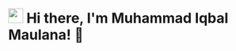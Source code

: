 # <img src="https://raw.githubusercontent.com/MartinHeinz/MartinHeinz/master/wave.gif" width="30px" height="30px" alt="wave"> Hi there, I'm Muhammad Iqbal Maulana! 👋

<!--
**Aetherx24/Aetherx24** is a ✨ _special_ ✨ repository because its `README.md` (this file) appears on your GitHub profile.

Here are some ideas to get you started:

- 🔭 I’m currently working on ...
- 🌱 I’m currently learning ...
- 👯 I’m looking to collaborate on ...
- 🤔 I’m looking for help with ...
- 💬 Ask me about ...
- 📫 How to reach me: ...
- 😄 Pronouns: ...
- ⚡ Fun fact: ...
-->
